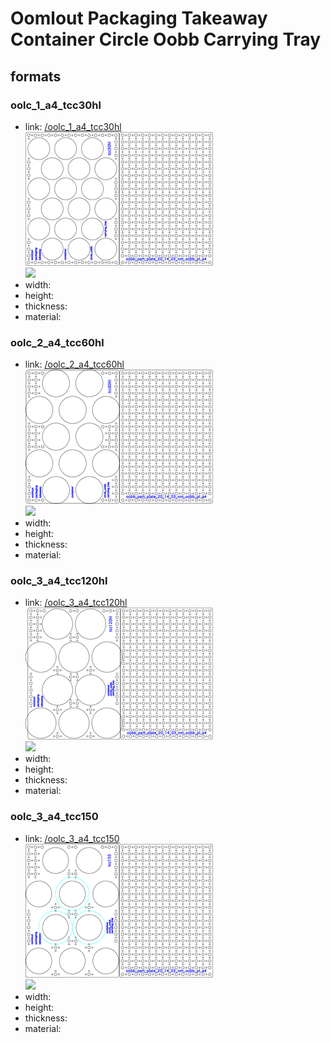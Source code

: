 # Oomlout Packaging Takeaway Container Circle Oobb Carrying Tray


## formats

### oolc_1_a4_tcc30hl
* link: [/oolc_1_a4_tcc30hl](oolc_1_a4_tcc30hl)  
![](oolc_1_a4_tcc30hl/working_300.png)  
![](oolc_1_a4_tcc30hl/image_300.jpg)  
* width:   
* height:   
* thickness:   
* material:   
 

### oolc_2_a4_tcc60hl
* link: [/oolc_2_a4_tcc60hl](oolc_2_a4_tcc60hl)  
![](oolc_2_a4_tcc60hl/working_300.png)  
![](oolc_2_a4_tcc60hl/image_300.jpg)  
* width:   
* height:   
* thickness:   
* material:   
 

### oolc_3_a4_tcc120hl
* link: [/oolc_3_a4_tcc120hl](oolc_3_a4_tcc120hl)  
![](oolc_3_a4_tcc120hl/working_300.png)  
![](oolc_3_a4_tcc120hl/image_300.jpg)  
* width:   
* height:   
* thickness:   
* material:   
 

### oolc_3_a4_tcc150
* link: [/oolc_3_a4_tcc150](oolc_3_a4_tcc150)  
![](oolc_3_a4_tcc150/working_300.png)  
![](oolc_3_a4_tcc150/image_300.jpg)  
* width:   
* height:   
* thickness:   
* material:   
 
